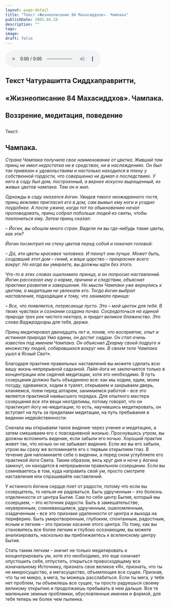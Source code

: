```yaml
---
layout: page-detail
title: "Текст «Жизнеописание 84 Махасиддхов». Чампака"
publishDate: 2003.04.18
description: ""
tags:
image:
draft: false
---
```


<audio title="2003.04.18 - Текст «Жизнеописание 84 Махасиддхов». Чампака.mp3" src="/upload/iblock/962/962ad18c24468025b334e13da44a52f1.mp3" controls=""></audio>

## **Текст Чатурашитта Сиддхаправритти,**
## **«Жизнеописание 84 Махасиддхов». Чампака.**
## **Воззрение, медитация, поведение** 
##   
 Текст:

  
## **Чампака.** 
_Страна Чампака получила свое наименование от цветка. Живший там принц не имел недостатка ни в средствах, ни в наслаждениях. Он был так привязан к удовольствиям и настолько находился в плену у собственной гордости, что совершенно не думал о последствиях. У него в саду был дом, построенный, а вернее искусно выращенный, из живых цветов чампака. Там он и жил._ 

 _Однажды в саду оказался йогин. Увидев такого неожиданного гостя, принц вежливо пригласил его в дом, сам вымыл ему ноги и усадил поудобнее. А после ужина, когда тот по обыкновению начал проповедовать, принц собрал побольше людей из свиты, чтобы поклониться ему. Затем принц сказал:_ 

 _– Йогин, вы обошли много стран. Видели ли вы где-нибудь такие цветы, как эти?_ 

 _Йогин посмотрел на стену цветов перед собой и покачал головой:_ 

_– Да, эти цветы красивее человека. И пахнут они лучше. Может быть, создавший этот дом – гений, и ваше царство – прекраснее всего вокруг. Но когда вы умираете, вы должны идти без этого._ 

  
 _Что-то в этих словах ошеломило принца, и он попросил наставлений. Йогин рассказал ему о карме, причине и следствии, объяснил практики развития и завершения. Но мысли Чампаки уже вернулись к цветам, а медитации не увлекали его. Тогда йогин выбрал наставления, подходящие к тому, что занимало принца:_ 

  
 _– Все, что появляется, потрясающе пусто. Это – мой цветок для тебя. В твоих чувствах и сознании создана почва. Сосредоточься на единой природе трех рек чистого нектара, и придет великое блаженство. Это слова Ваджрадхары для тебя, держи._ 

  
 _Принц медитировал двенадцать лет и, поняв, что восприятие, опыт и истинная природа Ума едины, он достиг сиддхи. Он стал очень известен под именем Чампака. Он объяснил Дхарму своей подруге и множеству людей, собиравшихся вокруг них. В своем теле Чампака ушел в Ясный Свет»._ 

  
 Благодаря практике правильных наставлений вы можете сделать всю вашу жизнь непрерывной садханой. Лайя-йога не заключается только в концентрации или сидячей медитации, хотя это необходимо. В путь созерцания должно быть объединено все: как мы ходим, едим, моем посуду, одеваемся, ходим в туалет, открываем и закрываем дверь, кланяемся, поем перед алтарем, занимаемся работой – все это является практикой наивысшего порядка. Для опытного мастера созерцания все эти вещи неотделимы, потому говорят, что он практикует йогу не-медитации, то есть, научившись медитировать, он вступает на путь за пределами медитации, на путь пребывания в видении недвойственности.

  
 Сначала мы открываем такое видение через учение и медитацию, а затем смешиваем его с повседневной жизнью. Проснувшись утром, вы должны вспомнить видение, если забыли его ночью. Хороший практик живет так, что ночью он не забывает видение. Если же вы его забыли, утром вы сразу же вспоминаете его с первым открытием глаз. В течение дня напоминаете себе о видении, а перед сном углубляете его практикой йоги Света. Таким образом, весь круг дня и ночи у йогина замкнут, он находится в непрерывном правильном созерцании. Если вы сомневаетесь в том, куда направить свой ум, просто смотрите наставления или спрашивайте наставлений.

  
 У истинного йогина сердце поет от радости, потому что если вы созерцатель, то нельзя не радоваться. Быть удрученным – это болезнь отделенности от центра Бытия. Сам по себе центр Бытия, который мы созерцаем, – это источник радости. Быть в замешательстве, неуверенным, сомневающимся, удрученным, ошеломленным, озадаченным – все это признаки удаленности от центра и выхода на периферию. Быть умиротворенным, глубоким, спонтанным, радостным, ясным и легким – это признак касания этого центра. По тому, как вы становитесь все более легким и глубоко осознающим, вы можете анализировать, насколько вы приближаетесь к вселенскому центру Бытия.

  
 Стать таким легким – значит не только медитировать и концентрировать ум, хотя это необходимо, это еще означает опустошить себя, отпустить, открыться превосходящему все изначальному Источнику, признать свое великое «Я», признать, что ты не микросущество, а мегасущество, объемлющее все сущее. Признав, что ты не микро, а мега, ты можешь расслабиться. Если ты мега, у тебя нет проблем, ты объемлешь все сущее, ты просто радуешься своему великому открытию и продолжаешь пребывать в нем дальше. Все те маленькие земные проблемки, обусловленные именем и формой, для тебя теперь не более чем пылинка.
  
  
